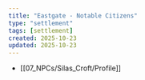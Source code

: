 ```yaml
---
title: "Eastgate - Notable Citizens"
type: "settlement"
tags: [settlement]
created: 2025-10-23
updated: 2025-10-23
---
```

- [[07_NPCs/Silas_Croft/Profile]]
